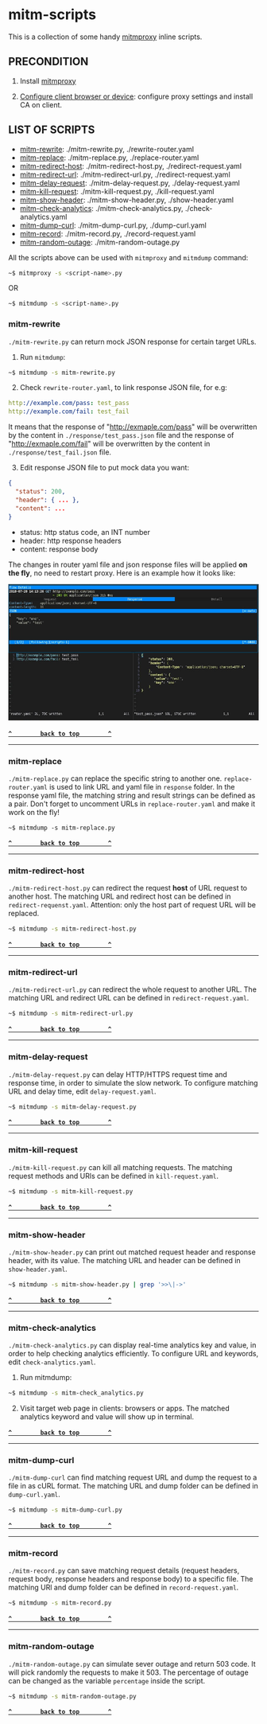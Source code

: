 # mitm-scripts

This is a collection of some handy [mitmproxy](https://github.com/mitmproxy/mitmproxy) inline scripts.

## PRECONDITION

1. Install [mitmproxy](https://docs.mitmproxy.org/stable/overview-installation/)

2. [Configure client browser or device](https://docs.mitmproxy.org/stable/overview-getting-started/#configure-your-browser-or-device): configure proxy settings and install CA on client.

## LIST OF SCRIPTS

- [mitm-rewrite](#mitm-rewrite): ./mitm-rewrite.py, ./rewrite-router.yaml
- [mitm-replace](#mitm-replace): ./mitm-replace.py, ./replace-router.yaml
- [mitm-redirect-host](#mitm-redirect-host): ./mitm-redirect-host.py, ./redirect-request.yaml
- [mitm-redirect-url](#mitm-redirect-url): ./mitm-redirect-url.py, ./redirect-request.yaml
- [mitm-delay-request](#mitm-delay-request): ./mitm-delay-request.py, ./delay-request.yaml
- [mitm-kill-request](#mitm-kill-request): ./mitm-kill-request.py, ./kill-request.yaml
- [mitm-show-header](#mitm-show-header): ./mitm-show-header.py, ./show-header.yaml
- [mitm-check-analytics](#mitm-check-analytics): ./mitm-check-analytics.py, ./check-analytics.yaml
- [mitm-dump-curl](#mitm-dump-curl): ./mitm-dump-curl.py, ./dump-curl.yaml
- [mitm-record](#mitm-record): ./mitm-record.py, ./record-request.yaml
- [mitm-random-outage](#mitm-random-outage): ./mitm-random-outage.py

All the scripts above can be used with `mitmproxy` and `mitmdump` command:

```bash
~$ mitmproxy -s <script-name>.py
```

OR

```bash
~$ mitmdump -s <script-name>.py
```

### mitm-rewrite

`./mitm-rewrite.py` can return mock JSON response for certain target URLs.

1. Run `mitmdump`:

```bash
~$ mitmdump -s mitm-rewrite.py
```

2. Check `rewrite-router.yaml`, to link response JSON file, for e.g:

```yaml
http://example.com/pass: test_pass
http://example.com/fail: test_fail
```

It means that the response of "http://exmaple.com/pass" will be overwritten by the content in `./response/test_pass.json` file and the response of "http://exmaple.com/fail" will be overwritten by the content in `./response/test_fail.json` file.

3. Edit response JSON file to put mock data you want:

```json
{
  "status": 200,
  "header": { ... },
  "content": ...
}
```

- status: http status code, an INT number
- header: http response headers
- content: response body

The changes in router yaml file and json response files will be applied **on the fly**, no need to restart proxy. Here is an example how it looks like:

![mitm-rewrite-example](screenshot/mitm-rewrite-example.jpg)

**[`^        back to top        ^`](#mitm-scripts)**

---

### mitm-replace

`./mitm-replace.py` can replace the specific string to another one. `replace-router.yaml` is used to link URL and yaml file in `response` folder. In the response yaml file, the matching string and result strings can be defined as a pair. Don't forget to uncomment URLs in `replace-router.yaml` and make it work on the fly!

```
~$ mitmdump -s mitm-replace.py
```

**[`^        back to top        ^`](#mitm-scripts)**

---

### mitm-redirect-host

`./mitm-redirect-host.py` can redirect the request **host** of URL request to another host. The matching URL and redirect host can be defined in `redirect-requenst.yaml`. Attention: only the host part of request URL will be replaced.

```bash
~$ mitmdump -s mitm-redirect-host.py
```

**[`^        back to top        ^`](#mitm-scripts)**

---

### mitm-redirect-url

`./mitm-redirect-url.py` can redirect the whole request to another URL. The matching URL and redirect URL can be defined in `redirect-request.yaml`.

```bash
~$ mitmdump -s mitm-redirect-url.py
```

**[`^        back to top        ^`](#mitm-scripts)**

---

### mitm-delay-request

`./mitm-delay-request.py` can delay HTTP/HTTPS request time and response time, in order to simulate the slow network. To configure matching URL and delay time, edit `delay-request.yaml`.

```bash
~$ mitmdump -s mitm-delay-request.py
```

**[`^        back to top        ^`](#mitm-scripts)**

---

### mitm-kill-request

`./mitm-kill-request.py` can kill all matching requests. The matching request methods and URls can be defined in `kill-request.yaml`.

```bash
~$ mitmdump -s mitm-kill-request.py
```

**[`^        back to top        ^`](#mitm-scripts)**

---

### mitm-show-header

`./mitm-show-header.py` can print out matched request header and response header, with its value. The matching URL and header can be defined in `show-header.yaml`.

```bash
~$ mitmdump -s mitm-show-header.py | grep '>>\|->'
```

**[`^        back to top        ^`](#mitm-scripts)**

---

### mitm-check-analytics

`./mitm-check-analytics.py` can display real-time analytics key and value, in order to help checking analytics efficiently. To configure URL and keywords, edit `check-analytics.yaml`.

1. Run mitmdump:

```bash
~$ mitmdump -s mitm-check_analytics.py
```

2. Visit target web page in clients: browsers or apps. The matched analytics keyword and value will show up in terminal.

**[`^        back to top        ^`](#mitm-scripts)**

---

### mitm-dump-curl

`./mitm-dump-curl` can find matching request URL and dump the request to a file in as cURL format. The matching URL and dump folder can be defined in `dump-curl.yaml`.

```bash
~$ mitmdump -s mitm-dump-curl.py
```

**[`^        back to top        ^`](#mitm-scripts)**

---

### mitm-record

`./mitm-record.py` can save matching request details (request headers, request body, response headers and response body) to a specific file. The matching URl and dump folder can be defined in `record-request.yaml`.

```bash
~$ mitmdump -s mitm-record.py
```

**[`^        back to top        ^`](#mitm-scripts)**

---

### mitm-random-outage

`./mitm-random-outage.py` can simulate sever outage and return 503 code. It will pick randomly the requests to make it 503. The percentage of outage can be changed as the variable `percentage` inside the script.

```bash
~$ mitmdump -s mitm-random-outage.py
```

**[`^        back to top        ^`](#mitm-scripts)**
